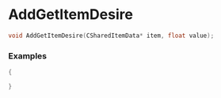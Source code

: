 # AddGetItemDesire

```cpp - C++
void AddGetItemDesire(CSharedItemData* item, float value);
```

### Examples
```cpp - C++
{

}
```